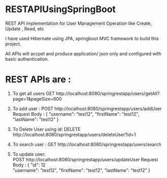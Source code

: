 # RESTAPIUsingSpringBoot
REST API implementation for User Management Operation like Create, Update , Read, etc 

I have used Hibernate using JPA, springboot MVC framework to build this project.

All APIs will accpet and produce application/ json only  and configured with basic authentication.

# REST APIs are :
1. To get all users 
   GET http://localhost:8080/springrestapp/users/getAll?page=1&pageSize=600
   
2. To add user :
   POST http://localhost:8080/springrestapp/users/addUser
   Request Body :
     {
            "username": "test12",
            "firstName": "test12",
            "lastName": "test12"
    } 
3. To Delete User using id:
   DELETE http://localhost:8080/springrestapp/users/deleteUser?id=1
4. To search user :
   GET http://localhost:8080/springrestapp/users/search

5. To update user:  
   POST http://localhost:8080/springrestapp/users/updateUser
     Request Body :
     {
            "id": 12    
            "username": "test12",
            "firstName": "test12",
            "lastName": "test12"
    } 
